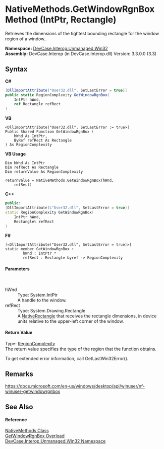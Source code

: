 # NativeMethods.GetWindowRgnBox Method (IntPtr, Rectangle)
 

Retrieves the dimensions of the tightest bounding rectangle for the window region of a window..

**Namespace:**&nbsp;<a href="N_DevCase_Interop_Unmanaged_Win32">DevCase.Interop.Unmanaged.Win32</a><br />**Assembly:**&nbsp;DevCase.Interop (in DevCase.Interop.dll) Version: 3.3.0.0 (3.3)

## Syntax

**C#**<br />
``` C#
[DllImportAttribute("User32.dll", SetLastError = true)]
public static RegionComplexity GetWindowRgnBox(
	IntPtr hWnd,
	ref Rectangle refRect
)
```

**VB**<br />
``` VB
<DllImportAttribute("User32.dll", SetLastError := true>]
Public Shared Function GetWindowRgnBox ( 
	hWnd As IntPtr,
	ByRef refRect As Rectangle
) As RegionComplexity
```

**VB Usage**<br />
``` VB Usage
Dim hWnd As IntPtr
Dim refRect As Rectangle
Dim returnValue As RegionComplexity

returnValue = NativeMethods.GetWindowRgnBox(hWnd, 
	refRect)
```

**C++**<br />
``` C++
public:
[DllImportAttribute(L"User32.dll", SetLastError = true)]
static RegionComplexity GetWindowRgnBox(
	IntPtr hWnd, 
	Rectangle% refRect
)
```

**F#**<br />
``` F#
[<DllImportAttribute("User32.dll", SetLastError = true)>]
static member GetWindowRgnBox : 
        hWnd : IntPtr * 
        refRect : Rectangle byref -> RegionComplexity 

```


#### Parameters
&nbsp;<dl><dt>hWnd</dt><dd>Type: System.IntPtr<br />A handle to the window.</dd><dt>refRect</dt><dd>Type: System.Drawing.Rectangle<br />A <a href="T_DevCase_Interop_Unmanaged_Win32_Structures_NativeRectangle">NativeRectangle</a> that receives the rectangle dimensions, in device units relative to the upper-left corner of the window.</dd></dl>

#### Return Value
Type: <a href="T_DevCase_Interop_Unmanaged_Win32_Enums_RegionComplexity">RegionComplexity</a><br />The return value specifies the type of the region that the function obtains. 

 To get extended error information, call GetLastWin32Error().

## Remarks
<a href="https://docs.microsoft.com/en-us/windows/desktop/api/winuser/nf-winuser-getwindowrgnbox" target="_blank">https://docs.microsoft.com/en-us/windows/desktop/api/winuser/nf-winuser-getwindowrgnbox</a>

## See Also


#### Reference
<a href="T_DevCase_Interop_Unmanaged_Win32_NativeMethods">NativeMethods Class</a><br /><a href="Overload_DevCase_Interop_Unmanaged_Win32_NativeMethods_GetWindowRgnBox">GetWindowRgnBox Overload</a><br /><a href="N_DevCase_Interop_Unmanaged_Win32">DevCase.Interop.Unmanaged.Win32 Namespace</a><br />